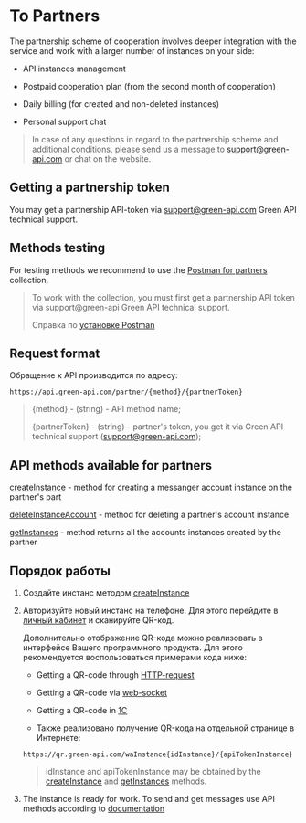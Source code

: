 # To Partners

The partnership scheme of cooperation involves deeper integration with the service and work with a larger number of instances on your side:

* API instances management

* Postpaid cooperation plan (from the second month of cooperation)

* Daily billing (for created and non-deleted instances)

* Personal support chat 

> In case of any questions in regard to the partnership scheme and additional conditions, please send us a message to support@green-api.com or chat on the website.

## Getting a partnership token

You may get a partnership API-token via support@green-api.com Green API technical support.

## Methods testing

For testing methods we recommend to use the [Postman for partners](https://github.com/green-api/partners-green-api-postman-collection) collection.

> To work with the collection, you must first get a partnership API token via support@green-api Green API technical support.
>
> Справка по [установке Postman](../postman-collection.md)

## Request format 

Обращение к API производится по адресу:
```
https://api.green-api.com/partner/{method}/{partnerToken}
```

>{method} - (string) - API method name;
>
>{partnerToken} - (string) - partner's token, you get it via Green API technical support (support@green-api.com);
 
## API methods available for partners

[createInstance](./createInstance.md) - method for creating a messanger account instance on the partner's part

[deleteInstanceAccount](./deleteInstanceAccount.md) - method for deleting a partner's account instance

[getInstances](./getInstances.md) - method returns all the accounts instances created by the partner

## Порядок работы

1. Создайте инстанс методом [createInstance](./createInstance.md)
2. Авторизуйте новый инстанс на телефоне. Для этого перейдите в [личный кабинет](https://console.green-api.com) и сканируйте QR-код.

    Дополнительно отображение QR-кода можно реализовать в интерфейсе Вашего программного продукта. Для этого рекомендуется воспользоваться примерами кода ниже:

    * Getting a QR-code through [HTTP-request](https://github.com/green-api/whatsapp-api-client/blob/master/examples/browserExampleQRCode.html)

    * Getting a QR-code via [web-socket](https://github.com/green-api/whatsapp-api-client/blob/master/examples/browserExampleQRCodeWebsocket.html)

    * Getting a QR-code in [1С](https://green-api.com/integrations/1c.html)

    * Также реализовано получение QR-кода на отдельной странице в Интернете: 
    ```
    https://qr.green-api.com/waInstance{idInstance}/{apiTokenInstance}
    ```
    > idInstance and apiTokenInstance may be obtained by the [createInstance](./createInstance.md) and [getInstances](./getInstances.md) methods.

3. The instance is ready for work. To send and get messages use API methods according to [documentation](../api/index.md)
